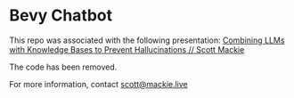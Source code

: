 # Bevy Chatbot

This repo was associated with the following presentation:
[Combining LLMs with Knowledge Bases to Prevent Hallucinations // Scott Mackie](https://www.youtube.com/watch?v=7EWBPZ9f6zs)

The code has been removed.

For more information, contact scott@mackie.live
